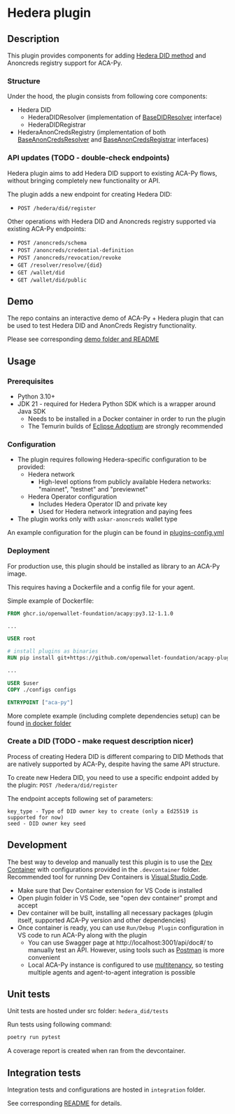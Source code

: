# Hedera plugin

## Description

This plugin provides components for adding [Hedera DID method](https://github.com/hashgraph/did-method) and Anoncreds registry support for ACA-Py.

### Structure
Under the hood, the plugin consists from following core components:
- Hedera DID
  - HederaDIDResolver (implementation of [BaseDIDResolver](https://github.com/openwallet-foundation/acapy/blob/main/acapy_agent/resolver/base.py#L70) interface)
  - HederaDIDRegistrar
- HederaAnonCredsRegistry (implementation of both [BaseAnonCredsResolver](https://github.com/openwallet-foundation/acapy/blob/main/acapy_agent/anoncreds/base.py#L109) and [BaseAnonCredsRegistrar](https://github.com/openwallet-foundation/acapy/blob/main/acapy_agent/anoncreds/base.py#L141) interfaces)

### API updates (TODO - double-check endpoints)

Hedera plugin aims to add Hedera DID support to existing ACA-Py flows, without bringing completely new functionality or API.

The plugin adds a new endpoint for creating Hedera DID:
- `POST /hedera/did/register`

Other operations with Hedera DID and Anoncreds registry supported via existing ACA-Py endpoints:
- `POST /anoncreds/schema`
- `POST /anoncreds/credential-definition`
- `POST /anoncreds/revocation/revoke`
- `GET /resolver/resolve/{did}`
- `GET /wallet/did`
- `GET /wallet/did/public`

## Demo

The repo contains an interactive demo of ACA-Py + Hedera plugin that can be used to test Hedera DID and AnonCreds Registry functionality.

Please see corresponding [demo folder and README](./demo)

## Usage

### Prerequisites

- Python 3.10+
- JDK 21 - required for Hedera Python SDK which is a wrapper around Java SDK
  - Needs to be installed in a Docker container in order to run the plugin
  - The Temurin builds of [Eclipse Adoptium](https://adoptium.net/) are strongly recommended

### Configuration

- The plugin requires following Hedera-specific configuration to be provided:
  - Hedera network
    - High-level options from publicly available Hedera networks: "mainnet", "testnet" and "previewnet"
  - Hedera Operator configuration
    - Includes Hedera Operator ID and private key
    - Used for Hedera network integration and paying fees
- The plugin works only with `askar-anoncreds` wallet type

An example configuration for the plugin can be found in [plugins-config.yml](./docker/plugins-config.yml)

### Deployment

For production use, this plugin should be installed as library to an ACA-Py image.

This requires having a Dockerfile and a config file for your agent.

Simple example of Dockerfile:

```Dockerfile
FROM ghcr.io/openwallet-foundation/acapy:py3.12-1.1.0

...

USER root

# install plugins as binaries
RUN pip install git+https://github.com/openwallet-foundation/acapy-plugins@main#subdirectory=hedera_did

...

USER $user
COPY ./configs configs

ENTRYPOINT ["aca-py"]

```

More complete example (including complete dependencies setup) can be found [in docker folder](./docker/Dockerfile) 

### Create a DID (TODO - make request description nicer)

Process of creating Hedera DID is different comparing to DID Methods that are natively supported by ACA-Py, despite having the same API structure.

To create new Hedera DID, you need to use a specific endpoint added by the plugin: `POST /hedera/did/register`

The endpoint accepts following set of parameters:
```
key_type - Type of DID owner key to create (only a Ed25519 is supported for now)
seed - DID owner key seed
```

## Development

The best way to develop and manually test this plugin is to use the [Dev Container](https://containers.dev/) with configurations provided in the `.devcontainer` folder.
Recommended tool for running Dev Containers is [Visual Studio Code](https://code.visualstudio.com/).

- Make sure that Dev Container extension for VS Code is installed
- Open plugin folder in VS Code, see "open dev container" prompt and accept
- Dev container will be built, installing all necessary packages (plugin itself, supported ACA-Py version and other dependencies)
- Once container is ready, you can use `Run/Debug Plugin` configuration in VS code to run ACA-Py along with the plugin
  - You can use Swagger page at http://localhost:3001/api/doc#/ to manually test an API. However, using tools such as [Postman](https://www.postman.com/) is more convenient
  - Local ACA-Py instance is configured to use [multitenancy](https://aca-py.org/latest/features/Multitenancy/), so testing multiple agents and agent-to-agent integration is possible

## Unit tests

Unit tests are hosted under src folder: `hedera_did/tests`

Run tests using following command:
```bash
poetry run pytest
```
A coverage report is created when ran from the devcontainer. 

## Integration tests

Integration tests and configurations are hosted in `integration` folder.

See corresponding [README](./integration/README.md) for details.

